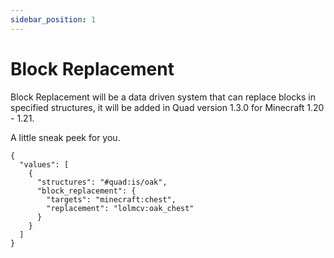 ```yaml
---
sidebar_position: 1
---
```


# Block Replacement

Block Replacement will be a data driven system that can replace blocks in specified structures, it will be added in Quad version 1.3.0 for Minecraft 1.20 - 1.21.

A little sneak peek for you.

```text title=" block_replacement/example.json"
{
  "values": [
    {
      "structures": "#quad:is/oak",
      "block_replacement": {
        "targets": "minecraft:chest",
        "replacement": "lolmcv:oak_chest"
      }
    }
  ]
}
```